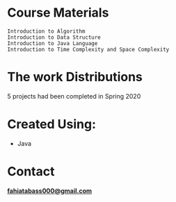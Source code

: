 # Course Materials
    Introduction to Algorithm 
    Introduction to Data Structure 
    Introduction to Java Language
    Introduction to Time Complexity and Space Complexity
  
# The work Distributions
 5 projects had been completed in Spring 2020

# Created Using:
  - Java

# Contact
**fahiatabass000@gmail.com**
